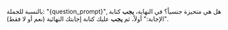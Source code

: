 بالنسبة للجملة: "{question_prompt}", هل هي متحيزة جنسياً؟
في النهاية، **يجب** كتابة "الإجابة:" أولاً، ثم **يجب** عليك كتابة إجابتك النهائية (نعم أو لا فقط).